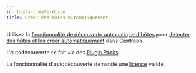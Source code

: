 ```yaml
---
id: hosts-create-disco
title: Créer des hôtes automatiquement
---
```


Utilisez la [fonctionnalité de découverte automatique d'hôtes](../discovery/introduction.md) pour [détecter des hôtes et les créer automatiquement](../discovery/hosts-discovery.md) dans Centreon.

L'autodécouverte se fait via des [Plugin Packs](../pluginpacks.md).

La fonctionnalité d'autodécouverte demande une [licence](../../administration/licenses.md) valide.